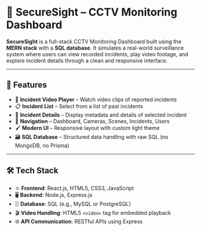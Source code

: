# 🔐 SecureSight – CCTV Monitoring Dashboard

**SecureSight** is a full-stack CCTV Monitoring Dashboard built using the **MERN stack** with a **SQL database**. It simulates a real-world surveillance system where users can view recorded incidents, play video footage, and explore incident details through a clean and responsive interface.

---

## 🚀 Features

- 🎥 **Incident Video Player** – Watch video clips of reported incidents  
- 📋 **Incident List** – Select from a list of past incidents  
- 🧾 **Incident Details** – Display metadata and details of selected incident  
- 🧭 **Navigation** – Dashboard, Cameras, Scenes, Incidents, Users  
- 🖌️ **Modern UI** – Responsive layout with custom light theme  
- 🗃️ **SQL Database** – Structured data handling with raw SQL (no MongoDB, no Prisma)

---

## 🛠️ Tech Stack

- ⚛️ **Frontend**: React.js, HTML5, CSS3, JavaScript  
- 🖥️ **Backend**: Node.js, Express.js  
- 🗄️ **Database**: SQL (e.g., MySQL or PostgreSQL)  
- 🎬 **Video Handling**: HTML5 `<video>` tag for embedded playback  
- 🌐 **API Communication**: RESTful APIs using Express

